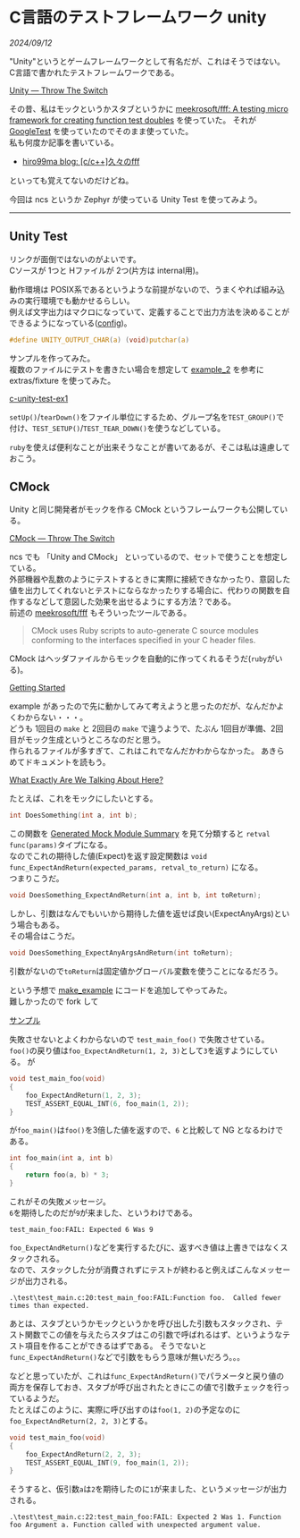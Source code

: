 # C言語のテストフレームワーク unity

<i>2024/09/12</i>

"Unity"というとゲームフレームワークとして有名だが、これはそうではない。  
C言語で書かれたテストフレームワークである。

[Unity — Throw The Switch](https://www.throwtheswitch.org/unity)

その昔、私はモックというかスタブというかに [meekrosoft/fff: A testing micro framework for creating function test doubles](https://github.com/meekrosoft/fff) を使っていた。
それが [GoogleTest](https://google.github.io/googletest/) を使っていたのでそのまま使っていた。  
私も何度か記事を書いている。

* [hiro99ma blog: \[c/c++\]久々のfff](https://hiro99ma.blogspot.com/2021/03/ccfff.html)

といっても覚えてないのだけどね。

今回は ncs というか Zephyr が使っている Unity Test を使ってみよう。

----

## Unity Test

リンクが面倒ではないのがよいです。  
Cソースが 1つと Hファイルが 2つ(片方は internal用)。

動作環境は POSIX系であるというような前提がないので、うまくやれば組み込みの実行環境でも動かせるらしい。  
例えば文字出力はマクロになっていて、定義することで出力方法を決めることができるようになっている([config](https://github.com/ThrowTheSwitch/Unity/blob/master/docs/UnityConfigurationGuide.md#toolset-customization))。

```c
#define UNITY_OUTPUT_CHAR(a) (void)putchar(a)
```

サンプルを作ってみた。  
複数のファイルにテストを書きたい場合を想定して [example_2](https://github.com/ThrowTheSwitch/Unity/tree/master/examples/example_2) を参考に extras/fixture を使ってみた。

[c-unity-test-ex1](https://github.com/hirokuma/c-unity-test-ex1)

`setUp()`/`tearDown()`をファイル単位にするため、グループ名を`TEST_GROUP()`で付け、`TEST_SETUP()`/`TEST_TEAR_DOWN()`を使うなどしている。

`ruby`を使えば便利なことが出来そうなことが書いてあるが、そこは私は遠慮しておこう。

## CMock

Unity と同じ開発者がモックを作る CMock というフレームワークも公開している。

[CMock — Throw The Switch](https://www.throwtheswitch.org/cmock)

ncs でも 「Unity and CMock」 といっているので、セットで使うことを想定している。  
外部機器や乱数のようにテストするときに実際に接続できなかったり、意図した値を出力してくれないとテストにならなかったりする場合に、代わりの関数を自作するなどして意図した効果を出せるようにする方法？である。  
前述の [meekrosoft/fff](https://github.com/meekrosoft/fff) もそういったツールである。

> CMock uses Ruby scripts to auto-generate C source modules conforming to the interfaces specified in your C header files.

CMock はヘッダファイルからモックを自動的に作ってくれるそうだ(`ruby`がいる)。

[Getting Started](https://github.com/ThrowTheSwitch/CMock?tab=readme-ov-file#getting-started) 

example があったので先に動かしてみて考えようと思ったのだが、なんだかよくわからない・・・。  
どうも 1回目の `make` と 2回目の `make` で違うようで、たぶん 1回目が準備、2回目がモック生成というところなのだと思う。  
作られるファイルが多すぎて、これはこれでなんだかわからなかった。
あきらめてドキュメントを読もう。

[What Exactly Are We Talking About Here?](https://github.com/ThrowTheSwitch/CMock/blob/master/docs/CMock_Summary.md#what-exactly-are-we-talking-about-here)

たとえば、これをモックにしたいとする。

```c
int DoesSomething(int a, int b);
```

この関数を [Generated Mock Module Summary](https://github.com/ThrowTheSwitch/CMock/blob/master/docs/CMock_Summary.md#generated-mock-module-summary) を見て分類すると `retval func(params)`タイプになる。  
なのでこれの期待した値(Expect)を返す設定関数は `void func_ExpectAndReturn(expected_params, retval_to_return)` になる。  
つまりこうだ。

```c
void DoesSomething_ExpectAndReturn(int a, int b, int toReturn);
```

しかし、引数はなんでもいいから期待した値を返せば良い(ExpectAnyArgs)という場合もある。  
その場合はこうだ。

```c
void DoesSomething_ExpectAnyArgsAndReturn(int toReturn);
```

引数がないので`toReturn`は固定値かグローバル変数を使うことになるだろう。

という予想で [make_example](https://github.com/ThrowTheSwitch/CMock/tree/master/examples/make_example) にコードを追加してやってみた。  
難しかったので fork して

[サンプル](https://github.com/hirokuma/CMock/tree/hirokuma/sample/examples/make_example)

失敗させないとよくわからないので `test_main_foo()` で失敗させている。
`foo()`の戻り値は`foo_ExpectAndReturn(1, 2, 3)`として`3`を返すようにしている。  が

```c
void test_main_foo(void)
{
    foo_ExpectAndReturn(1, 2, 3);
    TEST_ASSERT_EQUAL_INT(6, foo_main(1, 2));
}
```

が`foo_main()`は`foo()`を3倍した値を返すので、`6` と比較して NG となるわけである。

```c
int foo_main(int a, int b)
{
    return foo(a, b) * 3;
}
```

これがその失敗メッセージ。  
`6`を期待したのだが`9`が来ました、というわけである。

```
test_main_foo:FAIL: Expected 6 Was 9
```

`foo_ExpectAndReturn()`などを実行するたびに、返すべき値は上書きではなくスタックされる。  
なので、スタックした分が消費されずにテストが終わると例えばこんなメッセージが出力される。

```log
.\test\test_main.c:20:test_main_foo:FAIL:Function foo.  Called fewer times than expected.
```

あとは、スタブというかモックというかを呼び出した引数もスタックされ、テスト関数でこの値を与えたらスタブはこの引数で呼ばれるはず、というようなテスト項目を作ることができるはずである。
そうでないと `func_ExpectAndReturn()`などで引数をもらう意味が無いだろう。。。

などと思っていたが、これは`func_ExpectAndReturn()`でパラメータと戻り値の両方を保存しておき、スタブが呼び出されたときにこの値で引数チェックを行っているようだ。  
たとえばこのように、実際に呼び出すのは`foo(1, 2)`の予定なのに`foo_ExpectAndReturn(2, 2, 3)`とする。

```c
void test_main_foo(void)
{
    foo_ExpectAndReturn(2, 2, 3);
    TEST_ASSERT_EQUAL_INT(9, foo_main(1, 2));
}
```

そうすると、仮引数`a`は`2`を期待したのに`1`が来ました、というメッセージが出力される。

```log
.\test\test_main.c:22:test_main_foo:FAIL: Expected 2 Was 1. Function foo Argument a. Function called with unexpected argument value.
```

